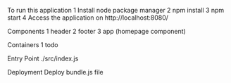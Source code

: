 To run this application
1 Install node package manager
2 npm install
3 npm start
4 Access the application on http://localhost:8080/

Components
1 header 
2 footer
3 app (homepage component)

Containers
1 todo 

Entry Point
./src/index.js

Deployment 
Deploy bundle.js file